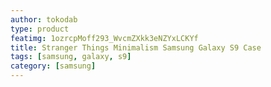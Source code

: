 ```yaml
---
author: tokodab
type: product
featimg: 1ozrcpMoff293_WvcmZXkk3eNZYxLCKYf
title: Stranger Things Minimalism Samsung Galaxy S9 Case
tags: [samsung, galaxy, s9]
category: [samsung]
---
```

